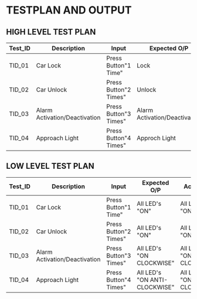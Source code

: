# **TESTPLAN AND OUTPUT**

## **HIGH LEVEL TEST PLAN**

|Test_ID|Description|Input|Expected O/P|Actual O/P|Status|
---|---|---|---|---|---|
|TID_01|Car Lock|Press Button"1 Time"|Lock|Lock|DONE :white_check_mark:|
|TID_02|Car Unlock|Press Button"2 Times"|Unlock|Unlock|DONE :white_check_mark:|
|TID_03|Alarm Activation/Deactivation|Press Button"3 Times"|Alarm Activation/Deactivation|Alarm Activation/Deactivation|DONE :white_check_mark:|
|TID_04|Approach Light|Press Button"4 Times"|Approch Light|Approch Light|DONE :white_check_mark:|


## **LOW LEVEL TEST PLAN**

|Test_ID|Description|Input|Expected O/P|Actual O/P|Status|
---|---|---|---|---|---|
|TID_01|Car Lock|Press Button"1 Time"|All LED's "ON"|All LED's "ON"|DONE :white_check_mark:|
|TID_02|Car Unlock|Press Button"2 Times"|All LED's "ON"|All LED's "ON"|DONE :white_check_mark:|
|TID_03|Alarm Activation/Deactivation|Press Button"3 Times"|All LED's "ON CLOCKWISE"|All LED's "ON CLOCKWISE"|DONE :white_check_mark:|
|TID_04|Approach Light|Press Button"4 Times"|All LED's "ON ANTI-CLOCKWISE"|All LED's "ON ANTI-CLOCKWISE"|DONE :white_check_mark:|
